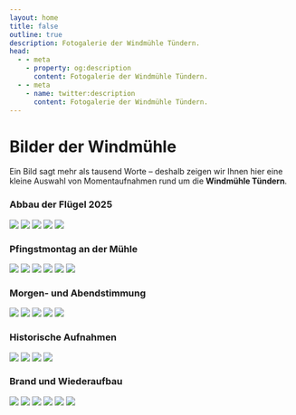 ```yaml
---
layout: home
title: false
outline: true
description: Fotogalerie der Windmühle Tündern.
head:
  - - meta
    - property: og:description
      content: Fotogalerie der Windmühle Tündern.
  - - meta
    - name: twitter:description
      content: Fotogalerie der Windmühle Tündern.
---
```


# Bilder der Windmühle

Ein Bild sagt mehr als tausend Worte – deshalb zeigen wir Ihnen hier eine kleine Auswahl von Momentaufnahmen rund um die **Windmühle Tündern**.


### Abbau der Flügel 2025

<div class="scroll-gallery">
  <img src="/imgs/flugel-abgebaut/windmill-1.jpeg" loading="lazy" class="scroll-img" />
  <img src="/imgs/flugel-abgebaut/windmill-2.jpeg" loading="lazy" class="scroll-img" />
  <img src="/imgs/flugel-abgebaut/windmill-3.jpeg" loading="lazy" class="scroll-img" />
  <img src="/imgs/flugel-abgebaut/windmill-4.jpeg" loading="lazy" class="scroll-img" />
  <img src="/imgs/flugel-abgebaut/windmill-5.jpeg" loading="lazy" class="scroll-img" />
</div>

### Pfingstmontag an der Mühle

<div class="grid-gallery">
  <img src="/imgs/pfingstmontag/pfingstmontag3.jpeg" loading="lazy" class="grid-img" />
  <img src="/imgs/pfingstmontag/pfingstmontag1.jpeg" loading="lazy" class="grid-img" />
  <img src="/imgs/pfingstmontag/pfingstmontag2.jpeg" loading="lazy" class="grid-img" />
  <img src="/imgs/pfingstmontag/pfingstmontag4.jpeg" loading="lazy" class="grid-img" />
  <img src="/imgs/pfingstmontag/pfingstmontag5.jpeg" loading="lazy" class="grid-img" />
  <img src="/imgs/pfingstmontag/pfingstmontag6.jpeg" loading="lazy" class="grid-img" />
</div>

### Morgen- und Abendstimmung

<div class="scroll-gallery">
  <img src="/imgs/bilder/windmill-1.jpeg" loading="lazy"  class="scroll-img" />
  <img src="/imgs/bilder/windmill-2.jpeg" loading="lazy"  class="scroll-img" />
  <img src="/imgs/bilder/windmill-6.jpeg" loading="lazy" class="scroll-img" />
  <img src="/imgs/bilder/windmill-4.jpeg" loading="lazy"  class="scroll-img" />
  <img src="/imgs/bilder/windmill-5.jpeg" loading="lazy" class="scroll-img" />
</div>

### Historische Aufnahmen

<div class="scroll-gallery">
  <img src="/imgs/bilder/windmill-8.jpeg" loading="lazy"  class="scroll-img" />
  <img src="/imgs/bilder/windmill-13.jpeg" loading="lazy"  class="scroll-img" />
  <img src="/imgs/bilder/windmill-14.jpeg" loading="lazy" class="scroll-img" />
  <img src="/imgs/bilder/windmill-3.jpeg" loading="lazy"  class="scroll-img" />
</div>


### Brand und Wiederaufbau

<div class="scroll-gallery">
  <img src="/imgs/bilder/windmill-11.jpeg" loading="lazy" class="scroll-img" />
  <img src="/imgs/bilder/windmill-12.jpeg" loading="lazy"  class="scroll-img" />
  <img src="/imgs/bilder/windmill-9.jpeg" loading="lazy" class="scroll-img" />
  <img src="/imgs/bilder/windmill-10.jpeg" loading="lazy"  class="scroll-img" />
  <img src="/imgs/bilder/windmill-15.jpeg" loading="lazy"  class="scroll-img" />
  <img src="/imgs/bilder/windmill-16.jpeg" loading="lazy"  class="scroll-img" />
</div>
